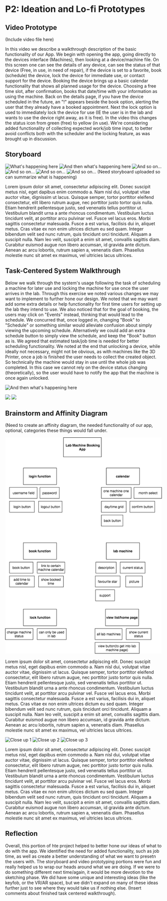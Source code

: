 # P2: Ideation and Lo-fi Prototypes

## Video Prototype
(Include video file here)
[](http://www.youtube.com/watch?v=RMINSD7MmT4)

In this video we describe a walkthrough description of the basic functionality of our App.  We begin with opening the app, going directly to the devices interface (Machines), then looking at a device/machine file.  On this screen one can see the details of any device, can see the status of that device (Free, in use, in need of repair), if the device is set to a favorite, book (schedule) the device, lock the device for immediate use, or contact support for the device.  Booking the device brings up a basic calendar functionality that shows all planned usage for the device.  Choosing a free time slot, after confirmation, books that date/time with your information as using the machine.  Back on the details page, if you have the device scheduled in the future, an "!" appears beside the book option, alerting the user that they already have a booked appointment.   Next the lock option is used to immediately lock the device for use (IE the user is in the lab and wants to use the device right away, as it is free).  In the video this changes the status icon from green (free) to yellow (in use).  We're considering added functionality of collecting expected work/job time input, to better avoid conflicts both with the scheduler and the locking feature, as was brought up in discussion.

## Storyboard

![](http://lorempixel.com/550/450 "What's happening here")
![](http://lorempixel.com/550/450 "And then what's happening here")
![](http://lorempixel.com/550/450 "And so on...")
![](http://lorempixel.com/550/450 "And so on...")
![](http://lorempixel.com/550/450 "And so on...")
![](http://lorempixel.com/550/450 "And so on...")
(Need storyboard uploaded so can summarize what is happening)

Lorem ipsum dolor sit amet, consectetur adipiscing elit. Donec suscipit metus nisl, eget dapibus enim commodo a. Nam nisl dui, volutpat vitae auctor vitae, dignissim ut lacus. Quisque semper, tortor porttitor eleifend consectetur, elit libero rutrum augue, nec porttitor justo tortor quis nulla. Etiam hendrerit pellentesque justo, sed venenatis tellus porttitor ut. Vestibulum blandit urna a ante rhoncus condimentum. Vestibulum luctus tincidunt velit, at porttitor arcu pulvinar vel. Fusce vel lacus eros. Morbi sagittis consectetur malesuada. Fusce a est varius, facilisis dui in, aliquet metus. Cras vitae ex non enim ultrices dictum eu sed quam. Integer bibendum velit sed nunc rutrum, quis tincidunt orci tincidunt. Aliquam a suscipit nulla. Nam leo velit, suscipit a enim sit amet, convallis sagittis diam. Curabitur euismod augue non libero accumsan, id gravida ante dictum. Aenean ac arcu lobortis, rutrum sapien a, venenatis diam. Phasellus molestie nunc sit amet ex maximus, vel ultricies lacus ultrices.

## Task-Centered System Walkthrough

Below we walk through the system's usage following the task of scheduling a machine for later use and locking the machine for use once the user arrives in the lab.  Through this exercise we noted various changes we may want to implement to further hone our design.  We noted that we may want add some extra details or help functionality for first time users for setting up the lab they intend to use.  We also noticed that for the goal of booking, the users may click on "Events" instead, thinking that would lead to the schedule.  We concurred that, once logged in, changing "Book" to "Schedule" or something similar would alleviate confusion about simply viewing the upcoming schedule. Alternatively we could add an extra schedule button to simply view the schedule, and keep the "Book" button as is.  We agreed that estimated task/job time is needed for better scheduling functionality.  We noted at the end that unlocking a device, while ideally not necessary, might not be obvious, as with machines like the 3D Printer, once a job is finished the user needs to collect the created object.  So technically the machine would stay in use until the whole job was completed.  In this case we cannot rely on the device status changing (theoretically), so the user would have to notify the app that the machine is once again unlocked.

![](http://lorempixel.com/550/450 "And then what's happening here")

![](https://alantylam.github.io/481-Project/Photo/481-tcsd-walkthrough_Page_1.jpg)
![](https://alantylam.github.io/481-Project/Photo/481-tcsd-walkthrough_Page_2.jpg)

## Brainstorm and Affinity Diagram

(Need to create an affinity diagram, the needed functionality of our app, optional, categories these things would fall under.

![](https://github.com/alantylam/481-Project/blob/master/Photo/Affinity%20Diagram.png)

Lorem ipsum dolor sit amet, consectetur adipiscing elit. Donec suscipit metus nisl, eget dapibus enim commodo a. Nam nisl dui, volutpat vitae auctor vitae, dignissim ut lacus. Quisque semper, tortor porttitor eleifend consectetur, elit libero rutrum augue, nec porttitor justo tortor quis nulla. Etiam hendrerit pellentesque justo, sed venenatis tellus porttitor ut. Vestibulum blandit urna a ante rhoncus condimentum. Vestibulum luctus tincidunt velit, at porttitor arcu pulvinar vel. Fusce vel lacus eros. Morbi sagittis consectetur malesuada. Fusce a est varius, facilisis dui in, aliquet metus. Cras vitae ex non enim ultrices dictum eu sed quam. Integer bibendum velit sed nunc rutrum, quis tincidunt orci tincidunt. Aliquam a suscipit nulla. Nam leo velit, suscipit a enim sit amet, convallis sagittis diam. Curabitur euismod augue non libero accumsan, id gravida ante dictum. Aenean ac arcu lobortis, rutrum sapien a, venenatis diam. Phasellus molestie nunc sit amet ex maximus, vel ultricies lacus ultrices.

![](http://lorempixel.com/550/450 "Close up 1")
![](http://lorempixel.com/550/450 "Close up 2")
![](http://lorempixel.com/550/450 "Close up 3")

Lorem ipsum dolor sit amet, consectetur adipiscing elit. Donec suscipit metus nisl, eget dapibus enim commodo a. Nam nisl dui, volutpat vitae auctor vitae, dignissim ut lacus. Quisque semper, tortor porttitor eleifend consectetur, elit libero rutrum augue, nec porttitor justo tortor quis nulla. Etiam hendrerit pellentesque justo, sed venenatis tellus porttitor ut. Vestibulum blandit urna a ante rhoncus condimentum. Vestibulum luctus tincidunt velit, at porttitor arcu pulvinar vel. Fusce vel lacus eros. Morbi sagittis consectetur malesuada. Fusce a est varius, facilisis dui in, aliquet metus. Cras vitae ex non enim ultrices dictum eu sed quam. Integer bibendum velit sed nunc rutrum, quis tincidunt orci tincidunt. Aliquam a suscipit nulla. Nam leo velit, suscipit a enim sit amet, convallis sagittis diam. Curabitur euismod augue non libero accumsan, id gravida ante dictum. Aenean ac arcu lobortis, rutrum sapien a, venenatis diam. Phasellus molestie nunc sit amet ex maximus, vel ultricies lacus ultrices.

## Reflection

Overall, this portion of hte project helped to better hone our ideas of what to do with the app.  We identified the need for added functionality, such as job time, as well as create a better understanding of what we want to presetn the users with.  The storyboard and video prototyping portions were fun and really helped us to wrap our heads around what we are doing.  If we were to do something different next time/again, it would be more devotion to the sketching phase.  We did have some unique and interesting ideas (like the keyfob, or the VR/AR space), but we didn't expand on many of these ideas further just to see where they would take us if nothing else.
(Insert comments about finished task centered walkthrough).
